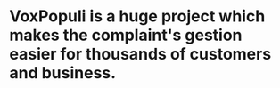 # VoxPopuli is a huge project which makes the complaint's gestion easier for thousands of customers and business.
